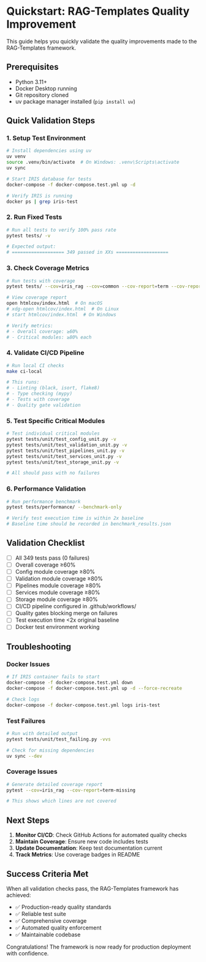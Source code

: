 # Quickstart: RAG-Templates Quality Improvement

This guide helps you quickly validate the quality improvements made to the RAG-Templates framework.

## Prerequisites

- Python 3.11+
- Docker Desktop running
- Git repository cloned
- uv package manager installed (`pip install uv`)

## Quick Validation Steps

### 1. Setup Test Environment

```bash
# Install dependencies using uv
uv venv
source .venv/bin/activate  # On Windows: .venv\Scripts\activate
uv sync

# Start IRIS database for tests
docker-compose -f docker-compose.test.yml up -d

# Verify IRIS is running
docker ps | grep iris-test
```

### 2. Run Fixed Tests

```bash
# Run all tests to verify 100% pass rate
pytest tests/ -v

# Expected output:
# =================== 349 passed in XXs ===================
```

### 3. Check Coverage Metrics

```bash
# Run tests with coverage
pytest tests/ --cov=iris_rag --cov=common --cov-report=term --cov-report=html

# View coverage report
open htmlcov/index.html  # On macOS
# xdg-open htmlcov/index.html  # On Linux
# start htmlcov/index.html  # On Windows

# Verify metrics:
# - Overall coverage: ≥60%
# - Critical modules: ≥80% each
```

### 4. Validate CI/CD Pipeline

```bash
# Run local CI checks
make ci-local

# This runs:
# - Linting (black, isort, flake8)
# - Type checking (mypy)
# - Tests with coverage
# - Quality gate validation
```

### 5. Test Specific Critical Modules

```bash
# Test individual critical modules
pytest tests/unit/test_config_unit.py -v
pytest tests/unit/test_validation_unit.py -v
pytest tests/unit/test_pipelines_unit.py -v
pytest tests/unit/test_services_unit.py -v
pytest tests/unit/test_storage_unit.py -v

# All should pass with no failures
```

### 6. Performance Validation

```bash
# Run performance benchmark
pytest tests/performance/ --benchmark-only

# Verify test execution time is within 2x baseline
# Baseline time should be recorded in benchmark_results.json
```

## Validation Checklist

- [ ] All 349 tests pass (0 failures)
- [ ] Overall coverage ≥60%
- [ ] Config module coverage ≥80%
- [ ] Validation module coverage ≥80%
- [ ] Pipelines module coverage ≥80%
- [ ] Services module coverage ≥80%
- [ ] Storage module coverage ≥80%
- [ ] CI/CD pipeline configured in .github/workflows/
- [ ] Quality gates blocking merge on failures
- [ ] Test execution time <2x original baseline
- [ ] Docker test environment working

## Troubleshooting

### Docker Issues
```bash
# If IRIS container fails to start
docker-compose -f docker-compose.test.yml down
docker-compose -f docker-compose.test.yml up -d --force-recreate

# Check logs
docker-compose -f docker-compose.test.yml logs iris-test
```

### Test Failures
```bash
# Run with detailed output
pytest tests/unit/test_failing.py -vvs

# Check for missing dependencies
uv sync --dev
```

### Coverage Issues
```bash
# Generate detailed coverage report
pytest --cov=iris_rag --cov-report=term-missing

# This shows which lines are not covered
```

## Next Steps

1. **Monitor CI/CD**: Check GitHub Actions for automated quality checks
2. **Maintain Coverage**: Ensure new code includes tests
3. **Update Documentation**: Keep test documentation current
4. **Track Metrics**: Use coverage badges in README

## Success Criteria Met

When all validation checks pass, the RAG-Templates framework has achieved:
- ✅ Production-ready quality standards
- ✅ Reliable test suite
- ✅ Comprehensive coverage
- ✅ Automated quality enforcement
- ✅ Maintainable codebase

Congratulations! The framework is now ready for production deployment with confidence.